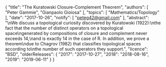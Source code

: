 {
    "title": "The Kuratowski Closure-Complement Theorem",
    "authors": [
        "Peter Gammie",
        "Gianpaolo Gioiosa"
    ],
    "topics": [
        "Mathematics/Topology"
    ],
    "date": "2017-10-26",
    "notify": [
        "peteg42@gmail.com"
    ],
    "abstract": "\nWe discuss a topological curiosity discovered by Kuratowski (1922):\nthe fact that the number of distinct operators on a topological space\ngenerated by compositions of closure and complement never exceeds 14,\nand is exactly 14 in the case of R. In addition, we prove a theorem\ndue to Chagrov (1982) that classifies topological spaces according to\nthe number of such operators they support.",
    "licence": "BSD",
    "olderReleases": {
        "2017": "2017-10-27",
        "2018": "2018-08-16",
        "2019": "2019-06-11"
    }
}